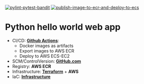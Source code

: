[![pylint-pytest-bandit](https://github.com/nastasyafedotovna/andersen-exam-python/actions/workflows/pylint-pytest-bandit.yml/badge.svg)](https://github.com/nastasyafedotovna/andersen-exam-python/actions/workflows/pylint-pytest-bandit.yml) [![publish-image-to-ecr-and-deploy-to-ecs](https://github.com/nastasyafedotovna/andersen-exam-python/actions/workflows/aws.yml/badge.svg)](https://github.com/nastasyafedotovna/andersen-exam-python/actions/workflows/aws.yml)

# Python hello world web app
+ CI/CD: [**Github Actions**](https://docs.github.com/en/actions):
    + Docker images as artifacts
    + Export images to AWS ECR
    + Deploy to AWS ECS-EC2
+ SCM/ControlVersion: [**GitHub.com**](https://github.com)
+ Registry: **AWS ECR**
+ Infrastructure: [**Terraform**](https://www.terraform.io) + **AWS** 
+ IaC: [**Infrastructure**](https://github.com/nastasyafedotovna/andersen-exam-python-infrastructure)
